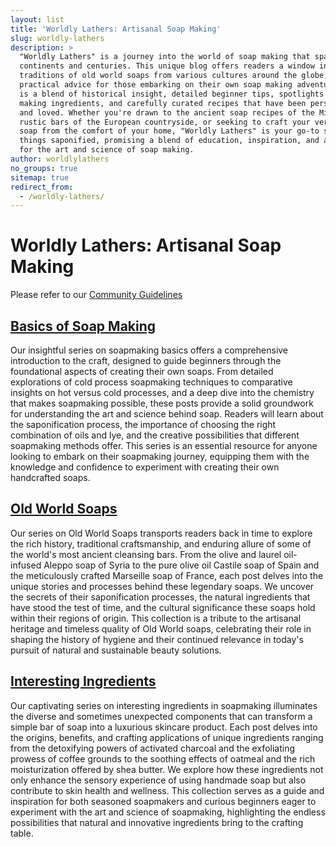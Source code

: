 ```yaml
---
layout: list
title: 'Worldly Lathers: Artisanal Soap Making'
slug: worldly-lathers
description: >
  "Worldly Lathers" is a journey into the world of soap making that spans
  continents and centuries. This unique blog offers readers a window into the rich
  traditions of old world soaps from various cultures around the globe, combined with
  practical advice for those embarking on their own soap making adventures. Each post
  is a blend of historical insight, detailed beginner tips, spotlights on diverse soap
  making ingredients, and carefully curated recipes that have been personally tested
  and loved. Whether you're drawn to the ancient soap recipes of the Middle East, the
  rustic bars of the European countryside, or seeking to craft your very own bespoke
  soap from the comfort of your home, "Worldly Lathers" is your go-to source for all
  things saponified, promising a blend of education, inspiration, and a deep appreciation
  for the art and science of soap making.
author: worldlylathers
no_groups: true
sitemap: true
redirect_from:
  - /worldly-lathers/
---
```


# Worldly Lathers: Artisanal Soap Making

Please refer to our [Community Guidelines](/community-guidelines)

## [Basics of Soap Making](/basics-of-soap-making)

Our insightful series on soapmaking basics offers a comprehensive introduction to the
craft, designed to guide beginners through the foundational aspects of creating their
own soaps. From detailed explorations of cold process soapmaking techniques to comparative
insights on hot versus cold processes, and a deep dive into the chemistry that makes
soapmaking possible, these posts provide a solid groundwork for understanding the art and
science behind soap. Readers will learn about the saponification process, the importance
of choosing the right combination of oils and lye, and the creative possibilities that
different soapmaking methods offer. This series is an essential resource for anyone
looking to embark on their soapmaking journey, equipping them with the knowledge and
confidence to experiment with creating their own handcrafted soaps.

## [Old World Soaps](/old-world-soaps)

Our series on Old World Soaps transports readers back in time to explore the rich history,
traditional craftsmanship, and enduring allure of some of the world's most ancient cleansing
bars. From the olive and laurel oil-infused Aleppo soap of Syria to the pure olive oil
Castile soap of Spain and the meticulously crafted Marseille soap of France, each post
delves into the unique stories and processes behind these legendary soaps. We uncover the
secrets of their saponification processes, the natural ingredients that have stood the test
of time, and the cultural significance these soaps hold within their regions of origin. This
collection is a tribute to the artisanal heritage and timeless quality of Old World soaps,
celebrating their role in shaping the history of hygiene and their continued relevance in
today's pursuit of natural and sustainable beauty solutions.

## [Interesting Ingredients](/interesting-ingredients)

Our captivating series on interesting ingredients in soapmaking illuminates the diverse and
sometimes unexpected components that can transform a simple bar of soap into a luxurious
skincare product. Each post delves into the origins, benefits, and crafting applications of
unique ingredients ranging from the detoxifying powers of activated charcoal and the
exfoliating prowess of coffee grounds to the soothing effects of oatmeal and the rich
moisturization offered by shea butter. We explore how these ingredients not only enhance the
sensory experience of using handmade soap but also contribute to skin health and wellness.
This collection serves as a guide and inspiration for both seasoned soapmakers and curious
beginners eager to experiment with the art and science of soapmaking, highlighting the
endless possibilities that natural and innovative ingredients bring to the crafting table.
